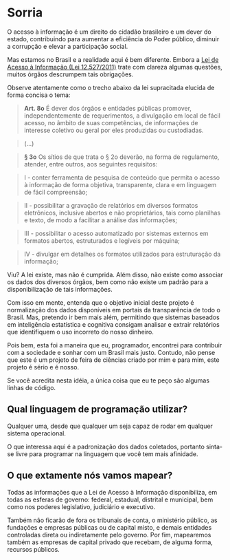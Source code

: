 # Sorria

O acesso à informação é um direito do cidadão brasileiro e um dever do estado, contribuindo para aumentar a eficiência do Poder público, diminuir a corrupção e elevar a participação social.

Mas estamos no Brasil e a realidade aqui é bem diferente. Embora a [Lei de Acesso à Informação (Lei 12.527/2011)](http://www.planalto.gov.br/ccivil_03/_ato2011-2014/2011/lei/l12527.htm) trate com clareza algumas questões, muitos órgãos descrumpem tais obrigações.

Observe atentamente como o trecho abaixo da lei supracitada elucida de forma concisa o tema:

> **Art. 8o**  É dever dos órgãos e entidades públicas promover, independentemente de requerimentos, a divulgação em local de fácil acesso, no âmbito de suas competências, de informações de interesse coletivo ou geral por eles produzidas ou custodiadas.

> (...)

> **§ 3o**  Os sítios de que trata o § 2o deverão, na forma de regulamento, atender, entre outros, aos seguintes requisitos: 

> I - conter ferramenta de pesquisa de conteúdo que permita o acesso à informação de forma objetiva, transparente, clara e em linguagem de fácil compreensão; 

> II - possibilitar a gravação de relatórios em diversos formatos eletrônicos, inclusive abertos e não proprietários, tais como planilhas e texto, de modo a facilitar a análise das informações;

> III - possibilitar o acesso automatizado por sistemas externos em formatos abertos, estruturados e legíveis por máquina; 

> IV - divulgar em detalhes os formatos utilizados para estruturação da informação;

Viu? A lei existe, mas não é cumprida. Além disso, não existe como associar os dados dos diversos órgãos, bem como não existe um padrão para a disponibilização de tais informações.

Com isso em mente, entenda que o objetivo inicial deste projeto é normalização dos dados disponíveis em portais da transparência de todo o Brasil. Mas, pretendo ir bem mais além, permitindo que sistemas baseados em inteligência estatística e cognitiva consigam analisar e extrair relatórios que identifiquem o uso incorreto do nosso dinheiro.

Pois bem, esta foi a maneira que eu, programador, encontrei para contribuir com a sociedade e sonhar com um Brasil mais justo. Contudo, não pense que este é um projeto de feira de ciências criado por mim e para mim, este projeto é sério e é nosso.

Se você acredita nesta idéia, a única coisa que eu te peço são algumas linhas de código.

## Qual linguagem de programação utilizar?

Qualquer uma, desde que qualquer um seja capaz de rodar em qualquer sistema operacional.

O que interessa aqui é a padronização dos dados coletados, portanto sinta-se livre para programar na linguagem que você tem mais afinidade.

## O que extamente nós vamos mapear?

Todas as informações que a Lei de Acesso à Informação disponibiliza, em todas as esferas de governo: federal, estadual, distrital e municipal, bem como nos poderes legislativo, judiciário e executivo.

Também não ficarão de fora os tribunais de conta, o ministério público, as fundações e empresas públicas ou de capital misto, e demais entidades controladas direta ou indiretamente pelo governo. Por fim, mapearemos também as empresas de capital privado que recebam, de alguma forma, recursos públicos.

